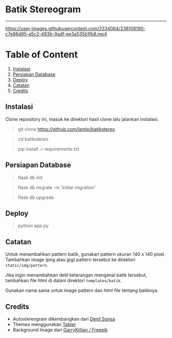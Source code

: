 # Batik Stereogram
---


https://user-images.githubusercontent.com/3334064/236109190-c7e86d95-a5c2-483b-9adf-ee3a535b1fb8.mp4


# Table of Content

1. [Instalasi](#instalasi)
2. [Persiapan Database](#persiapan-database)
3. [Deploy](#deploy)
4. [Catatan](#catatan)
5. [Credits](#credits)


## Instalasi
Clone repository ini, masuk ke direktori hasil clone lalu jalankan instalasi.

> git clone https://github.com/lantip/batikstereo

> cd batikstereo

> pip install -r requirements.txt

## Persiapan Database

> flask db init

> flask db migrate -m 'Initial migration'

> flask db upgrade

## Deploy
> python app.py

## Catatan
Untuk menambahkan pattern batik, gunakan pattern ukuran 140 x 140 pixel. Tambahkan image (png atau jpg) pattern tersebut ke direktori `static/img/pattern`.

Jika ingin menambahkan detil keterangan mengenai batik tersebut, tambahkan file html di dalam direktori `templates/batik`.

Gunakan nama sama untuk image pattern dan html file tentang batiknya. 

## Credits
- Autostereogram dikembangkan dari [Denil Sonsa](https://bitbucket.org/denilsonsa/autostereogram)
- Themes menggunakan [Tabler](https://tabler.io)
- Background Image dari [GarryKillian / Freepik](https://freepik.com)
